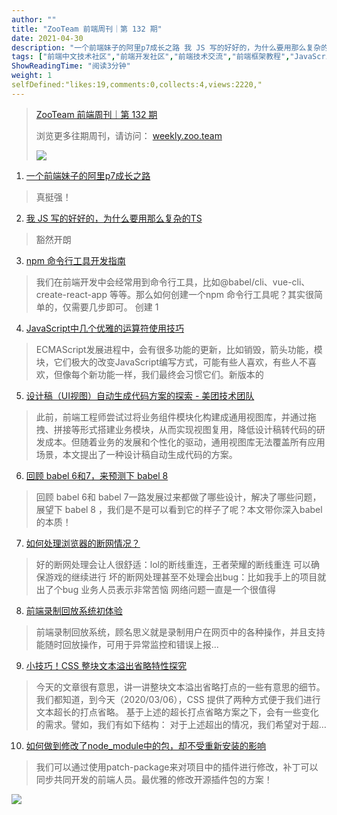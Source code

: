 ```yaml
---
author: ""
title: "ZooTeam 前端周刊｜第 132 期"
date: 2021-04-30
description: "一个前端妹子的阿里p7成长之路 我 JS 写的好好的，为什么要用那么复杂的TS npm 命令行工具开发指南 JavaScript中几个优雅的运算符使用技巧 设计稿（UI视图）自动生成代码方案的探索 -"
tags: ["前端中文技术社区","前端开发社区","前端技术交流","前端框架教程","JavaScript 学习资源","CSS 技巧与最佳实践","HTML5 最新动态","前端工程师职业发展","开源前端项目","前端技术趋势"]
ShowReadingTime: "阅读3分钟"
weight: 1
selfDefined:"likes:19,comments:0,collects:4,views:2220,"
---
```

> [ZooTeam 前端周刊｜第 132 期](https://link.juejin.cn?target=https%3A%2F%2Fweekly.zoo.team%2Fdetail%2F132 "https://weekly.zoo.team/detail/132")
> 
> 浏览更多往期周刊，请访问： [weekly.zoo.team](https://link.juejin.cn?target=https%3A%2F%2Fweekly.zoo.team "https://weekly.zoo.team")
> 
> ![](/images/jueJin/1866ee467140487.png)

1.  [一个前端妹子的阿里p7成长之路](https://link.juejin.cn?target=https%3A%2F%2Fmp.weixin.qq.com%2Fs%2FpvBANzJqikTy5TR8N25Hgg "https://mp.weixin.qq.com/s/pvBANzJqikTy5TR8N25Hgg")

> 真挺强！

2.  [我 JS 写的好好的，为什么要用那么复杂的TS](https://link.juejin.cn?target=https%3A%2F%2Fmp.weixin.qq.com%2Fs%2F1NQpj-VsA5QXUDW0KR2j4Q "https://mp.weixin.qq.com/s/1NQpj-VsA5QXUDW0KR2j4Q")

> 豁然开朗

3.  [npm 命令行工具开发指南](https://juejin.cn/post/6956027274919411726#heading-1 "https://juejin.cn/post/6956027274919411726#heading-1")

> 我们在前端开发中会经常用到命令行工具，比如@babel/cli、vue-cli、create-react-app 等等。那么如何创建一个npm 命令行工具呢？其实很简单的，仅需要几步即可。 创建 1

4.  [JavaScript中几个优雅的运算符使用技巧](https://juejin.cn/post/6954902440915238920#heading-0 "https://juejin.cn/post/6954902440915238920#heading-0")

> ECMAScript发展进程中，会有很多功能的更新，比如销毁，箭头功能，模块，它们极大的改变JavaScript编写方式，可能有些人喜欢，有些人不喜欢，但像每个新功能一样，我们最终会习惯它们。新版本的

5.  [设计稿（UI视图）自动生成代码方案的探索 - 美团技术团队](https://link.juejin.cn?target=https%3A%2F%2Ftech.meituan.com%2F2021%2F03%2F25%2Fui2dsl-dsl2code.html "https://tech.meituan.com/2021/03/25/ui2dsl-dsl2code.html")

> 此前，前端工程师尝试过将业务组件模块化构建成通用视图库，并通过拖拽、拼接等形式搭建业务模块，从而实现视图复用，降低设计稿转代码的研发成本。但随着业务的发展和个性化的驱动，通用视图库无法覆盖所有应用场景，本文提出了一种设计稿自动生成代码的方案。

6.  [回顾 babel 6和7，来预测下 babel 8](https://juejin.cn/post/6956224866312060942 "https://juejin.cn/post/6956224866312060942")

> 回顾 babel 6和 babel 7一路发展过来都做了哪些设计，解决了哪些问题，展望下 babel 8 ，我们是不是可以看到它的样子了呢？本文带你深入babel 的本质！

7.  [如何处理浏览器的断网情况？](https://juejin.cn/post/6953868764362309639 "https://juejin.cn/post/6953868764362309639")

> 好的断网处理会让人很舒适：lol的断线重连，王者荣耀的断线重连 可以确保游戏的继续进行 坏的断网处理甚至不处理会出bug：比如我手上的项目就出了个bug 业务人员表示非常苦恼 网络问题一直是一个很值得

8.  [前端录制回放系统初体验](https://juejin.cn/post/6953533236337197070#heading-0 "https://juejin.cn/post/6953533236337197070#heading-0")

> 前端录制回放系统，顾名思义就是录制用户在网页中的各种操作，并且支持能随时回放操作，可用于异常监控和错误上报...

9.  [小技巧！CSS 整块文本溢出省略特性探究](https://juejin.cn/post/6938583040469762055 "https://juejin.cn/post/6938583040469762055")

> 今天的文章很有意思，讲一讲整块文本溢出省略打点的一些有意思的细节。 我们都知道，到今天（2020/03/06），CSS 提供了两种方式便于我们进行文本超长的打点省略。 基于上述的超长打点省略方案之下，会有一些变化的需求。譬如，我们有如下结构： 对于上述超出的情况，我们希望对于超…

10.  [如何做到修改了node\_module中的包，却不受重新安装的影响](https://juejin.cn/post/6955736879106883597#comment "https://juejin.cn/post/6955736879106883597#comment")

> 我们可以通过使用patch-package来对项目中的插件进行修改，补丁可以同步共同开发的前端人员。最优雅的修改开源插件包的方案！

![](/images/jueJin/3ecb782b1a04497.png)